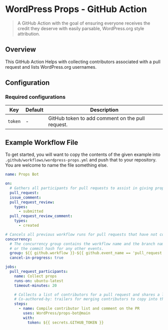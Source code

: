 # WordPress Props - GitHub Action
> A GitHub Action with the goal of ensuring everyone receives the credit they deserve with easily parsable, WordPress.org style attribution. 

## Overview

This GitHub Action Helps with collecting contributors associated with a pull request and lists WordPress.org usernames.

## Configuration

### Required configurations
| Key | Default | Description |
| --- | ------- | ----------- |
| `token` | - | GitHub token to add comment on the pull request. |

## Example Workflow File

To get started, you will want to copy the contents of the given example into `.github/workflows/wordpress-props.yml` and push that to your repository. You are welcome to name the file something else.

```yml
name: Props Bot

on:
  # Gathers all participants for pull requests to assist in giving proper credit.
  pull_request:
  issue_comment:
  pull_request_review:
    types:
      - submitted
  pull_request_review_comment:
    types:
      - created

# Cancels all previous workflow runs for pull requests that have not completed.
concurrency:
  # The concurrency group contains the workflow name and the branch name for pull requests
  # or the commit hash for any other events.
  group: ${{ github.workflow }}-${{ github.event_name == 'pull_request' && github.head_ref || github.sha }}
  cancel-in-progress: true

jobs:
  pull_request_participants:
    name: Collect props
    runs-on: ubuntu-latest
    timeout-minutes: 20

    # Collects a list of contributors for a pull request and shares a list of
    # Co-authored-by: trailers for merging contributors to copy into the commit message.
    steps:
      - name: Compile contributor list and comment on the PR
        uses: WordPress/props-bot@main
        with:
          token: ${{ secrets.GITHUB_TOKEN }}
```
